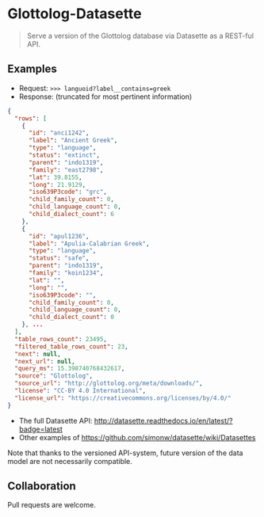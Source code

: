 # Glottolog-Datasette

> Serve a version of the Glottolog database via Datasette as a REST-ful API. 

## Examples

- Request: `>>> languoid?label__contains=greek`
- Response: (truncated for most pertinent information)
```json
{
  "rows": [
    {
      "id": "anci1242",
      "label": "Ancient Greek",
      "type": "language",
      "status": "extinct",
      "parent": "indo1319",
      "family": "east2798",
      "lat": 39.8155,
      "long": 21.9129,
      "iso639P3code": "grc",
      "child_family_count": 0,
      "child_language_count": 0,
      "child_dialect_count": 6
    },
    {
      "id": "apul1236",
      "label": "Apulia-Calabrian Greek",
      "type": "language",
      "status": "safe",
      "parent": "indo1319",
      "family": "koin1234",
      "lat": "",
      "long": "",
      "iso639P3code": "",
      "child_family_count": 0,
      "child_language_count": 0,
      "child_dialect_count": 0
    }, ...
  ],
  "table_rows_count": 23495,
  "filtered_table_rows_count": 23,
  "next": null,
  "next_url": null,
  "query_ms": 15.398740768432617,
  "source": "Glottolog",
  "source_url": "http://glottolog.org/meta/downloads/",
  "license": "CC-BY 4.0 International",
  "license_url": "https://creativecommons.org/licenses/by/4.0/"
}
```

- The full Datasette API: <http://datasette.readthedocs.io/en/latest/?badge=latest>
- Other examples of <https://github.com/simonw/datasette/wiki/Datasettes>

Note that thanks to the versioned API-system, future version of the data model are not necessarily compatible.

## Collaboration

Pull requests are welcome.
